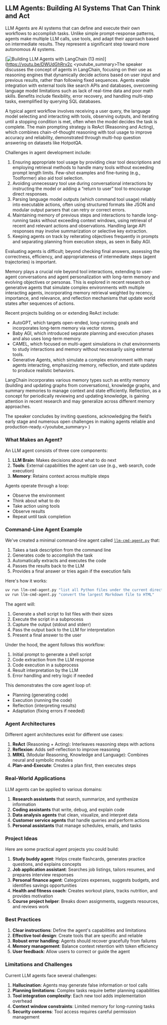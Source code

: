 ## LLM Agents: Building AI Systems That Can Think and Act

LLM Agents are AI systems that can define and execute their own workflows to accomplish tasks. Unlike simple prompt-response patterns, agents make multiple LLM calls, use tools, and adapt their approach based on intermediate results. They represent a significant step toward more autonomous AI systems.

[![Building LLM Agents with LangChain (13 min)](https://i.ytimg.com/vi_webp/DWUdGhRrv2c/sddefault.webp)](https://youtu.be/DWUdGhRrv2c
<youtube_summary>The speaker discusses the concept of agents in LangChain, focusing on their use as reasoning engines that dynamically decide actions based on user input and previous results, rather than following fixed sequences. Agents enable integration with external tools like search APIs and databases, overcoming language model limitations such as lack of real-time data and poor math skills. Benefits include flexibility, error recovery, and handling multi-step tasks, exemplified by querying SQL databases.

A typical agent workflow involves receiving a user query, the language model selecting and interacting with tools, observing outputs, and iterating until a stopping condition is met, often when the model decides the task is complete. The main prompting strategy is ReAct (Reasoning and Acting), which combines chain-of-thought reasoning with tool usage to improve accuracy and reliability, demonstrated through multi-hop question answering on datasets like HotpotQA.

Challenges in agent development include:  
1. Ensuring appropriate tool usage by providing clear tool descriptions and employing retrieval methods to handle many tools without exceeding prompt length limits. Few-shot examples and fine-tuning (e.g., Toolformer) also aid tool selection.  
2. Avoiding unnecessary tool use during conversational interactions by instructing the model or adding a “return to user” tool to encourage direct responses.  
3. Parsing language model outputs (which command tool usage) reliably into executable actions, often using structured formats like JSON and modular output parsers that can retry or correct errors.  
4. Maintaining memory of previous steps and interactions to handle long-running tasks without exceeding context windows, using retrieval of recent and relevant actions and observations. Handling large API responses may involve summarization or selective key extraction.  
5. Keeping agents on track by reiterating objectives frequently in prompts and separating planning from execution steps, as seen in Baby AGI.

Evaluating agents is difficult; beyond checking final answers, assessing the correctness, efficiency, and appropriateness of intermediate steps (agent trajectories) is important.

Memory plays a crucial role beyond tool interactions, extending to user-agent conversations and agent personalization with long-term memory and evolving objectives or personas. This is explored in recent research on generative agents that simulate complex environments with multiple interacting agents, incorporating memory retrieval weighted by recency, importance, and relevance, and reflection mechanisms that update world states after sequences of actions.

Recent projects building on or extending ReAct include:  
- AutoGPT, which targets open-ended, long-running goals and incorporates long-term memory via vector stores.  
- Baby AGI, which introduced separate planning and execution phases and also uses long-term memory.  
- CAMEL, which focused on multi-agent simulations in chat environments to study interactions and memory without necessarily using external tools.  
- Generative Agents, which simulate a complex environment with many agents interacting, emphasizing memory, reflection, and state updates to produce realistic behaviors.

LangChain incorporates various memory types such as entity memory (building and updating graphs from conversations), knowledge graphs, and summary memories to manage context and state efficiently. Reflection, as a concept for periodically reviewing and updating knowledge, is gaining attention in recent research and may generalize across different memory approaches.

The speaker concludes by inviting questions, acknowledging the field’s early stage and numerous open challenges in making agents reliable and production-ready.</youtube_summary>
)

### What Makes an Agent?

An LLM agent consists of three core components:

1. **LLM Brain**: Makes decisions about what to do next
2. **Tools**: External capabilities the agent can use (e.g., web search, code execution)
3. **Memory**: Retains context across multiple steps

Agents operate through a loop:

- Observe the environment
- Think about what to do
- Take action using tools
- Observe results
- Repeat until task completion

### Command-Line Agent Example

We've created a minimal command-line agent called [`llm-cmd-agent.py`](llm-cmd-agent.py ":ignore") that:

1. Takes a task description from the command line
2. Generates code to accomplish the task
3. Automatically extracts and executes the code
4. Passes the results back to the LLM
5. Provides a final answer or tries again if the execution fails

Here's how it works:

```bash
uv run llm-cmd-agent.py "list all Python files under the current directory, recursively, by size"
uv run llm-cmd-agent.py "convert the largest Markdown file to HTML"
```

The agent will:

1. Generate a shell script to list files with their sizes
2. Execute the script in a subprocess
3. Capture the output (stdout and stderr)
4. Pass the output back to the LLM for interpretation
5. Present a final answer to the user

Under the hood, the agent follows this workflow:

1. Initial prompt to generate a shell script
2. Code extraction from the LLM response
3. Code execution in a subprocess
4. Result interpretation by the LLM
5. Error handling and retry logic if needed

This demonstrates the core agent loop of:

- Planning (generating code)
- Execution (running the code)
- Reflection (interpreting results)
- Adaptation (fixing errors if needed)

### Agent Architectures

Different agent architectures exist for different use cases:

1. **ReAct** (Reasoning + Acting): Interleaves reasoning steps with actions
2. **Reflexion**: Adds self-reflection to improve reasoning
3. **MRKL** (Modular Reasoning, Knowledge and Language): Combines neural and symbolic modules
4. **Plan-and-Execute**: Creates a plan first, then executes steps

### Real-World Applications

LLM agents can be applied to various domains:

1. **Research assistants** that search, summarize, and synthesize information
2. **Coding assistants** that write, debug, and explain code
3. **Data analysis agents** that clean, visualize, and interpret data
4. **Customer service agents** that handle queries and perform actions
5. **Personal assistants** that manage schedules, emails, and tasks

### Project Ideas

Here are some practical agent projects you could build:

1. **Study buddy agent**: Helps create flashcards, generates practice questions, and explains concepts
2. **Job application assistant**: Searches job listings, tailors resumes, and prepares interview responses
3. **Personal finance agent**: Categorizes expenses, suggests budgets, and identifies savings opportunities
4. **Health and fitness coach**: Creates workout plans, tracks nutrition, and provides motivation
5. **Course project helper**: Breaks down assignments, suggests resources, and reviews work

### Best Practices

1. **Clear instructions**: Define the agent's capabilities and limitations
2. **Effective tool design**: Create tools that are specific and reliable
3. **Robust error handling**: Agents should recover gracefully from failures
4. **Memory management**: Balance context retention with token efficiency
5. **User feedback**: Allow users to correct or guide the agent

### Limitations and Challenges

Current LLM agents face several challenges:

1. **Hallucination**: Agents may generate false information or tool calls
2. **Planning limitations**: Complex tasks require better planning capabilities
3. **Tool integration complexity**: Each new tool adds implementation overhead
4. **Context window constraints**: Limited memory for long-running tasks
5. **Security concerns**: Tool access requires careful permission management
